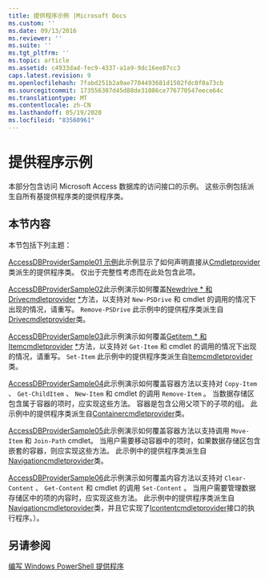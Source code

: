 ```yaml
---
title: 提供程序示例 |Microsoft Docs
ms.custom: ''
ms.date: 09/13/2016
ms.reviewer: ''
ms.suite: ''
ms.tgt_pltfrm: ''
ms.topic: article
ms.assetid: c4933dad-fec9-4337-a1a9-9dc16ee87cc3
caps.latest.revision: 9
ms.openlocfilehash: 7fabd251b2a9ae7704493681d1502fdc0f0a73cb
ms.sourcegitcommit: 173556307d45d88de31086ce776770547eece64c
ms.translationtype: MT
ms.contentlocale: zh-CN
ms.lasthandoff: 05/19/2020
ms.locfileid: "83560961"
---
```

# <a name="provider-samples"></a>提供程序示例

本部分包含访问 Microsoft Access 数据库的访问接口的示例。 这些示例包括派生自所有基提供程序类的提供程序类。

## <a name="in-this-section"></a>本节内容

本节包括下列主题：

[AccessDBProviderSample01 示例](./accessdbprovidersample01.md)此示例显示了如何声明直接从[Cmdletprovider](/dotnet/api/System.Management.Automation.Provider.CmdletProvider)类派生的提供程序类。 仅出于完整性考虑而在此处包含此项。

[AccessDBProviderSample02](./accessdbprovidersample02.md)此示例演示如何覆盖[Newdrive * 和 Drivecmdletprovider](/dotnet/api/System.Management.Automation.Provider.DriveCmdletProvider.NewDrive) [*](/dotnet/api/System.Management.Automation.Provider.DriveCmdletProvider.RemoveDrive)方法，以支持对 `New-PSDrive` 和 cmdlet 的调用的情况下出现的情况，请重写。 `Remove-PSDrive` 此示例中的提供程序类派生自[Drivecmdletprovider](/dotnet/api/System.Management.Automation.Provider.DriveCmdletProvider)类。

[AccessDBProviderSample03](./accessdbprovidersample03.md)此示例演示如何覆盖[Getitem * 和 Itemcmdletprovider](/dotnet/api/System.Management.Automation.Provider.ItemCmdletProvider.GetItem) [*](/dotnet/api/System.Management.Automation.Provider.ItemCmdletProvider.SetItem)方法，以支持对 `Get-Item` 和 cmdlet 的调用的情况下出现的情况，请重写。 `Set-Item` 此示例中的提供程序类派生自[Itemcmdletprovider](/dotnet/api/System.Management.Automation.Provider.ItemCmdletProvider)类。

[AccessDBProviderSample04](./accessdbprovidersample04.md)此示例演示如何覆盖容器方法以支持对 `Copy-Item` 、 `Get-ChildItem` 、 `New-Item` 和 cmdlet 的调用 `Remove-Item` 。 当数据存储区包含属于容器的项时，应实现这些方法。 容器是包含公用父项下的子项的组。 此示例中的提供程序类派生自[Containercmdletprovider](/dotnet/api/System.Management.Automation.Provider.ContainerCmdletProvider)类。

[AccessDBProviderSample05](./accessdbprovidersample05.md)此示例演示如何覆盖容器方法以支持调用 `Move-Item` 和 `Join-Path` cmdlet。 当用户需要移动容器中的项时，如果数据存储区包含嵌套的容器，则应实现这些方法。 此示例中的提供程序类派生自[Navigationcmdletprovider](/dotnet/api/System.Management.Automation.Provider.NavigationCmdletProvider)类。

[AccessDBProviderSample06](./accessdbprovidersample06.md)此示例演示如何覆盖内容方法以支持对 `Clear-Content` 、 `Get-Content` 和 cmdlet 的调用 `Set-Content` 。 当用户需要管理数据存储区中的项的内容时，应实现这些方法。 此示例中的提供程序类派生自[Navigationcmdletprovider](/dotnet/api/System.Management.Automation.Provider.NavigationCmdletProvider)类，并且它实现了[Icontentcmdletprovider](/dotnet/api/System.Management.Automation.Provider.IContentCmdletProvider)接口的执行程序。）。

## <a name="see-also"></a>另请参阅

[编写 Windows PowerShell 提供程序](./writing-a-windows-powershell-provider.md)
